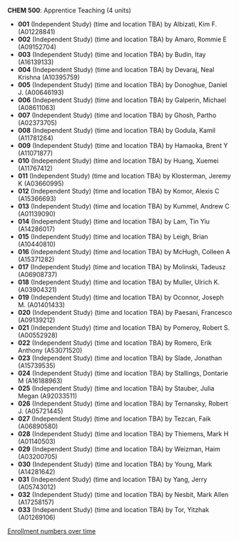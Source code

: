 **CHEM 500**: Apprentice Teaching (4 units)

- **001** (Independent Study) (time and location TBA) by Albizati, Kim F. (A01228841)
- **002** (Independent Study) (time and location TBA) by Amaro, Rommie E (A09152704)
- **003** (Independent Study) (time and location TBA) by Budin, Itay (A16139133)
- **004** (Independent Study) (time and location TBA) by Devaraj, Neal Krishna (A10395759)
- **005** (Independent Study) (time and location TBA) by Donoghue, Daniel J. (A00646193)
- **006** (Independent Study) (time and location TBA) by Galperin, Michael (A08611063)
- **007** (Independent Study) (time and location TBA) by Ghosh, Partho (A02373705)
- **008** (Independent Study) (time and location TBA) by Godula, Kamil (A11781264)
- **009** (Independent Study) (time and location TBA) by Hamaoka, Brent Y (A11071877)
- **010** (Independent Study) (time and location TBA) by Huang, Xuemei (A11767412)
- **011** (Independent Study) (time and location TBA) by Klosterman, Jeremy K (A03660995)
- **012** (Independent Study) (time and location TBA) by Komor, Alexis C (A15366693)
- **013** (Independent Study) (time and location TBA) by Kummel, Andrew C (A01139090)
- **014** (Independent Study) (time and location TBA) by Lam, Tin Yiu (A14286017)
- **015** (Independent Study) (time and location TBA) by Leigh, Brian (A10440810)
- **016** (Independent Study) (time and location TBA) by McHugh, Colleen A (A15371282)
- **017** (Independent Study) (time and location TBA) by Molinski, Tadeusz (A06908737)
- **018** (Independent Study) (time and location TBA) by Muller, Ulrich K. (A03904321)
- **019** (Independent Study) (time and location TBA) by Oconnor, Joseph M. (A01401433)
- **020** (Independent Study) (time and location TBA) by Paesani, Francesco (A09139212)
- **021** (Independent Study) (time and location TBA) by Pomeroy, Robert S. (A00552928)
- **022** (Independent Study) (time and location TBA) by Romero, Erik Anthony (A53071520)
- **023** (Independent Study) (time and location TBA) by Slade, Jonathan (A15739535)
- **024** (Independent Study) (time and location TBA) by Stallings, Dontarie M (A16188963)
- **025** (Independent Study) (time and location TBA) by Stauber, Julia Megan (A92033511)
- **026** (Independent Study) (time and location TBA) by Ternansky, Robert J. (A05721445)
- **027** (Independent Study) (time and location TBA) by Tezcan, Faik (A06890580)
- **028** (Independent Study) (time and location TBA) by Thiemens, Mark H (A01140503)
- **029** (Independent Study) (time and location TBA) by Weizman, Haim (A03200705)
- **030** (Independent Study) (time and location TBA) by Young, Mark (A14281642)
- **031** (Independent Study) (time and location TBA) by Yang, Jerry (A05743012)
- **032** (Independent Study) (time and location TBA) by Nesbit, Mark Allen (A17258157)
- **033** (Independent Study) (time and location TBA) by Tor, Yitzhak (A01269106)

[Enrollment numbers over time](./CHEM500.tsv)
